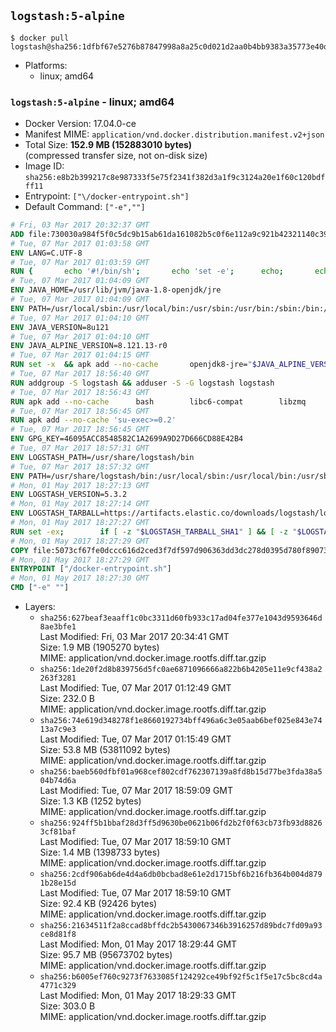 ## `logstash:5-alpine`

```console
$ docker pull logstash@sha256:1dfbf67e5276b87847998a8a25c0d021d2aa0b4bb9383a35773e40d40be65e64
```

-	Platforms:
	-	linux; amd64

### `logstash:5-alpine` - linux; amd64

-	Docker Version: 17.04.0-ce
-	Manifest MIME: `application/vnd.docker.distribution.manifest.v2+json`
-	Total Size: **152.9 MB (152883010 bytes)**  
	(compressed transfer size, not on-disk size)
-	Image ID: `sha256:e8b2b399217c8e987333f5e75f2341f382d3a1f9c3124a20e1f60c120bdfff11`
-	Entrypoint: `["\/docker-entrypoint.sh"]`
-	Default Command: `["-e",""]`

```dockerfile
# Fri, 03 Mar 2017 20:32:37 GMT
ADD file:730030a984f5f0c5dc9b15ab61da161082b5c0f6e112a9c921b42321140c3927 in / 
# Tue, 07 Mar 2017 01:03:58 GMT
ENV LANG=C.UTF-8
# Tue, 07 Mar 2017 01:03:59 GMT
RUN { 		echo '#!/bin/sh'; 		echo 'set -e'; 		echo; 		echo 'dirname "$(dirname "$(readlink -f "$(which javac || which java)")")"'; 	} > /usr/local/bin/docker-java-home 	&& chmod +x /usr/local/bin/docker-java-home
# Tue, 07 Mar 2017 01:04:09 GMT
ENV JAVA_HOME=/usr/lib/jvm/java-1.8-openjdk/jre
# Tue, 07 Mar 2017 01:04:09 GMT
ENV PATH=/usr/local/sbin:/usr/local/bin:/usr/sbin:/usr/bin:/sbin:/bin:/usr/lib/jvm/java-1.8-openjdk/jre/bin:/usr/lib/jvm/java-1.8-openjdk/bin
# Tue, 07 Mar 2017 01:04:10 GMT
ENV JAVA_VERSION=8u121
# Tue, 07 Mar 2017 01:04:10 GMT
ENV JAVA_ALPINE_VERSION=8.121.13-r0
# Tue, 07 Mar 2017 01:04:15 GMT
RUN set -x 	&& apk add --no-cache 		openjdk8-jre="$JAVA_ALPINE_VERSION" 	&& [ "$JAVA_HOME" = "$(docker-java-home)" ]
# Tue, 07 Mar 2017 18:56:40 GMT
RUN addgroup -S logstash && adduser -S -G logstash logstash
# Tue, 07 Mar 2017 18:56:43 GMT
RUN apk add --no-cache 		bash 		libc6-compat 		libzmq
# Tue, 07 Mar 2017 18:56:45 GMT
RUN apk add --no-cache 'su-exec>=0.2'
# Tue, 07 Mar 2017 18:56:45 GMT
ENV GPG_KEY=46095ACC8548582C1A2699A9D27D666CD88E42B4
# Tue, 07 Mar 2017 18:57:31 GMT
ENV LOGSTASH_PATH=/usr/share/logstash/bin
# Tue, 07 Mar 2017 18:57:32 GMT
ENV PATH=/usr/share/logstash/bin:/usr/local/sbin:/usr/local/bin:/usr/sbin:/usr/bin:/sbin:/bin:/usr/lib/jvm/java-1.8-openjdk/jre/bin:/usr/lib/jvm/java-1.8-openjdk/bin
# Mon, 01 May 2017 18:27:13 GMT
ENV LOGSTASH_VERSION=5.3.2
# Mon, 01 May 2017 18:27:14 GMT
ENV LOGSTASH_TARBALL=https://artifacts.elastic.co/downloads/logstash/logstash-5.3.2.tar.gz LOGSTASH_TARBALL_ASC=https://artifacts.elastic.co/downloads/logstash/logstash-5.3.2.tar.gz.asc LOGSTASH_TARBALL_SHA1=e144cd85eddc83f72cbad6c340a52c281f3be7e4
# Mon, 01 May 2017 18:27:27 GMT
RUN set -ex; 		if [ -z "$LOGSTASH_TARBALL_SHA1" ] && [ -z "$LOGSTASH_TARBALL_ASC" ]; then 		echo >&2 'error: have neither a SHA1 _or_ a signature file -- cannot verify download!'; 		exit 1; 	fi; 		apk add --no-cache --virtual .fetch-deps 		ca-certificates 		gnupg 		openssl 		tar 	; 		wget -O logstash.tar.gz "$LOGSTASH_TARBALL"; 		if [ "$LOGSTASH_TARBALL_SHA1" ]; then 		echo "$LOGSTASH_TARBALL_SHA1 *logstash.tar.gz" | sha1sum -c -; 	fi; 		if [ "$LOGSTASH_TARBALL_ASC" ]; then 		wget -O logstash.tar.gz.asc "$LOGSTASH_TARBALL_ASC"; 		export GNUPGHOME="$(mktemp -d)"; 		gpg --keyserver ha.pool.sks-keyservers.net --recv-keys "$GPG_KEY"; 		gpg --batch --verify logstash.tar.gz.asc logstash.tar.gz; 		rm -r "$GNUPGHOME" logstash.tar.gz.asc; 	fi; 		dir="$(dirname "$LOGSTASH_PATH")"; 		mkdir -p "$dir"; 	tar -xf logstash.tar.gz --strip-components=1 -C "$dir"; 	rm logstash.tar.gz; 		apk del .fetch-deps; 		export LS_SETTINGS_DIR="$dir/config"; 	if [ -f "$LS_SETTINGS_DIR/log4j2.properties" ]; then 		cp "$LS_SETTINGS_DIR/log4j2.properties" "$LS_SETTINGS_DIR/log4j2.properties.dist"; 		truncate -s 0 "$LS_SETTINGS_DIR/log4j2.properties"; 	fi; 		for userDir in 		"$dir/config" 		"$dir/data" 	; do 		if [ -d "$userDir" ]; then 			chown -R logstash:logstash "$userDir"; 		fi; 	done; 		logstash --version
# Mon, 01 May 2017 18:27:29 GMT
COPY file:5073cf67fe0dccc616d2ced3f7df597d906363dd3dc278d0395d780f89073ce8 in / 
# Mon, 01 May 2017 18:27:29 GMT
ENTRYPOINT ["/docker-entrypoint.sh"]
# Mon, 01 May 2017 18:27:30 GMT
CMD ["-e" ""]
```

-	Layers:
	-	`sha256:627beaf3eaaff1c0bc3311d60fb933c17ad04fe377e1043d9593646d8ae3bfe1`  
		Last Modified: Fri, 03 Mar 2017 20:34:41 GMT  
		Size: 1.9 MB (1905270 bytes)  
		MIME: application/vnd.docker.image.rootfs.diff.tar.gzip
	-	`sha256:1de20f2d8b839756d5fc0ae6871096666a822b6b4205e11e9cf438a2263f3281`  
		Last Modified: Tue, 07 Mar 2017 01:12:49 GMT  
		Size: 232.0 B  
		MIME: application/vnd.docker.image.rootfs.diff.tar.gzip
	-	`sha256:74e619d348278f1e8660192734bff496a6c3e05aab6bef025e843e7413a7c9e3`  
		Last Modified: Tue, 07 Mar 2017 01:15:49 GMT  
		Size: 53.8 MB (53811092 bytes)  
		MIME: application/vnd.docker.image.rootfs.diff.tar.gzip
	-	`sha256:baeb560dfbf01a968cef802cdf762307139a8fd8b15d77be3fda38a504b74d6a`  
		Last Modified: Tue, 07 Mar 2017 18:59:09 GMT  
		Size: 1.3 KB (1252 bytes)  
		MIME: application/vnd.docker.image.rootfs.diff.tar.gzip
	-	`sha256:924ff5b1bbaf28d3ff5d9630be0621b06fd2b2f0f63cb73fb93d88263cf81baf`  
		Last Modified: Tue, 07 Mar 2017 18:59:10 GMT  
		Size: 1.4 MB (1398733 bytes)  
		MIME: application/vnd.docker.image.rootfs.diff.tar.gzip
	-	`sha256:2cdf906ab6de4d4a6db0bcbad8e61e2d1715bf6b216fb364b004d8791b28e15d`  
		Last Modified: Tue, 07 Mar 2017 18:59:10 GMT  
		Size: 92.4 KB (92426 bytes)  
		MIME: application/vnd.docker.image.rootfs.diff.tar.gzip
	-	`sha256:21634511f2a8ccad8bffdc2b5430067346b3916257d89bdc7fd09a93ce8d81f8`  
		Last Modified: Mon, 01 May 2017 18:29:44 GMT  
		Size: 95.7 MB (95673702 bytes)  
		MIME: application/vnd.docker.image.rootfs.diff.tar.gzip
	-	`sha256:b6005ef760c9273f7633085f124292ce49bf92f5c1f5e17c5bc8cd4a4771c329`  
		Last Modified: Mon, 01 May 2017 18:29:33 GMT  
		Size: 303.0 B  
		MIME: application/vnd.docker.image.rootfs.diff.tar.gzip
